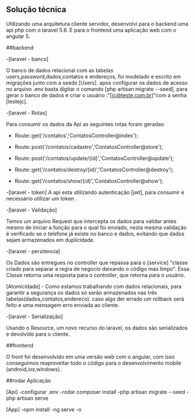 ## Solução técnica 

 
 

Utilizando uma arquitetura cliente servidor, desenvolvi para o backend uma api php com o laravel 5.6. E para o frontend uma aplicação web com o angular 5. 

 
 

##backend 

-[laravel - banco] 

O banco de dados relacional com as tabelas users,password,dados,contatos e endereços, foi modelado e escrito em migrações junto com a seeds [Users]. apos configurar os dados de acesso no arquivo .env basta digitar o comando [php artisan:migrate --seed], para gerar o banco de dados e criar o usuário :"[jc@teste.com.br]"com a senha [testejc].  

 
 

-[laravel - Rotas] 

Para consumir os dados da Api as seguintes rotas foram geradas: 

 
 

- Route::get('/contatos','ContatosController@index'); 

- Route::post('/contatos/cadastro','ContatosController@store'); 

- Route::post('/contatos/update/{id}','ContatosController@update'); 

- Route::get('/contatos/destroy/{id}','ContatosController@destroy'); 

- Route::get('/contatos/show/{id}','ContatosController@show'); 

 
 
-[laravel - token] 
A api esta utilizando autenticação [jwt], para consumir é necessário utilizar um token . 

 
 

-[laravel - Validação] 

 
 

Temos um arquivo Request que intercepta os dados para validar antes mesmo de iniciar a função para o qual foi enviado, nesta mesma validação é verificado se o telefone já  existe no banco e dados, evitando que dados sejam armazenados em duplicidade. 

  

-[laravel - persitencia] 

Os Dados são entregues no controller que repassa para o [service] "classe criado para separar a regra de negocio deixando o código mas limpo". Essa Classe retorna uma resposta para o controller, que retorna para o usuário. 

[Atomicidade] - Como estamos trabalhando com dados relacionais, para garantir a segurança os dados só serão armazenados nas três tabelas(dados,contatos,endereco). caso algo der errado um rollback será feito e uma mensagem erro enviada ao cliente. 

 
 

-[laravel - Serialização] 

Usando o Resource, um novo recurso do laravel, os dados são serializados e devolvido para o cliente. 

 
 

##frontend 

O front foi desenvolvido em uma versão web com o angular, com isso conseguimos reaproveitar todo o código para o desenvolvimento mobile (android,ios,windows).  

 
 
 ##rodar Aplicação

 [Api]
 -configurar .env
 -rodar composer install
 -php artisan migrate --seed
 -php artisan serve
 
 [App]
 -npm install
 -ng serve -o
 


 
 
